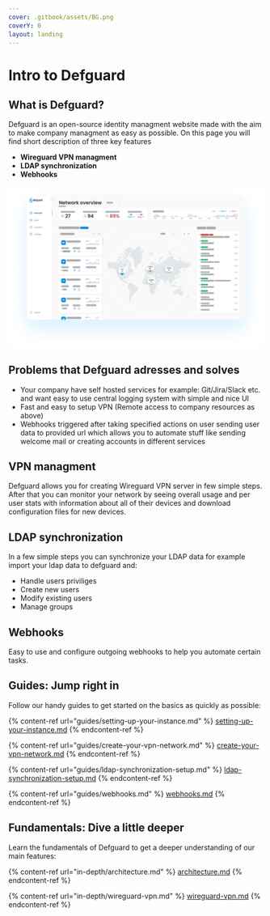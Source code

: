 ```yaml
---
cover: .gitbook/assets/BG.png
coverY: 0
layout: landing
---
```


# Intro to Defguard

## What is Defguard?

Defguard is an open-source identity managment website made with the aim to make company managment as easy as possible. On this page you will find short description of three key features

* **Wireguard VPN managment**
* **LDAP synchronization**
* **Webhooks**

![Network overview page which shows statistics of network usage and info about conencted users](.gitbook/assets/screen.png)

## Problems that Defguard adresses and solves

* Your company have self hosted services for example: Git/Jira/Slack etc. and want easy to use central logging system with simple and nice UI
* Fast and easy to setup VPN (Remote access to company resources as above)
* Webhooks triggered after taking specified actions on user sending user data to provided url which allows you to automate stuff like sending welcome mail or creating accounts in different services

## VPN managment&#x20;

Defguard allows you for creating Wireguard VPN server in few simple steps. After that you can monitor your network by seeing overall usage and per user stats with information about all of their devices and download configuration files for new devices.

## LDAP synchronization

In a few simple steps you can synchronize your LDAP data for example import your ldap data to defguard and:&#x20;

* Handle users priviliges
* Create new users&#x20;
* Modify existing users
* Manage groups

## Webhooks

Easy to use and configure outgoing webhooks to help you automate certain tasks.

## Guides: Jump right in

Follow our handy guides to get started on the basics as quickly as possible:

{% content-ref url="guides/setting-up-your-instance.md" %}
[setting-up-your-instance.md](guides/setting-up-your-instance.md)
{% endcontent-ref %}

{% content-ref url="guides/create-your-vpn-network.md" %}
[create-your-vpn-network.md](guides/create-your-vpn-network.md)
{% endcontent-ref %}

{% content-ref url="guides/ldap-synchronization-setup.md" %}
[ldap-synchronization-setup.md](guides/ldap-synchronization-setup.md)
{% endcontent-ref %}

{% content-ref url="guides/webhooks.md" %}
[webhooks.md](guides/webhooks.md)
{% endcontent-ref %}

## Fundamentals: Dive a little deeper

Learn the fundamentals of Defguard to get a deeper understanding of our main features:

{% content-ref url="in-depth/architecture.md" %}
[architecture.md](in-depth/architecture.md)
{% endcontent-ref %}

{% content-ref url="in-depth/wireguard-vpn.md" %}
[wireguard-vpn.md](in-depth/wireguard-vpn.md)
{% endcontent-ref %}
